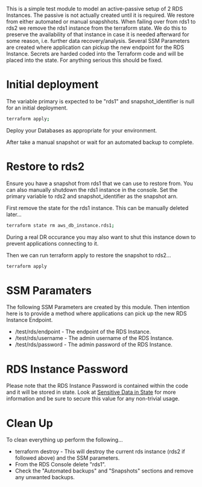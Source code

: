 This is a simple test module to model an active-passive setup of 2 RDS Instances. The passive is not actually created until it is required. We restore from either automated or manual snapshhots. When failing over from rds1 to rds2 we remove the rds1 instance from the terraform state. We do this to preserve the availability of that instance in case it is needed afterward for some reason, i.e. further data recovery/analysis. Several SSM Parameters are created where application can pickup the new endpoint for the RDS Instance. Secrets are harded coded into the Terraform code and will be placed into the state. For anything serious this should be fixed.

# Initial deployment

The variable primary is expected to be "rds1" and snapshot_identifier is null for an initial deployment.

```bash
terraform apply;
```

Deploy your Databases as appropriate for your environment.

After take a manual snapshot or wait for an automated backup to complete.

# Restore to rds2

Ensure you have a snapshot from rds1 that we can use to restore from. You can also manually shutdown the rds1 instance in the console. Set the primary variable to rds2 and snapshot_identifier as the snapshot arn.

First remove the state for the rds1 instance. This can be manually deleted later...

```bash
terraform state rm aws_db_instance.rds1;
```

During a real DR occurance you may also want to shut this instance down to prevent applications connecting to it.

Then we can run terraform apply to restore the snapshot to rds2...

```bash
terraform apply
```

# SSM Paramaters

The following SSM Parameters are created by this module. Then intention here is to provide a method where applications can pick up the new RDS Instance Endpoint.

* /test/rds/endpoint - The endpoint of the RDS Instance.
* /test/rds/username - The admin username of the RDS Instance.
* /test/rds/password - The admin password of the RDS Instance.

# RDS Instance Password

Please note that the RDS Instance Password is contained within the code and it will be stored in state. Look at [Sensitive Data in State](https://developer.hashicorp.com/terraform/language/state/sensitive-data) for more information and be sure to secure this value for any non-trivial usage.

# Clean Up

To clean everything up perform the following...

* terraform destroy - This will destroy the current rds instance (rds2 if followed above) and the SSM parameters.
* From the RDS Console delete "rds1".
* Check the "Automated backups" and "Snapshots" sections and remove any unwanted backups.